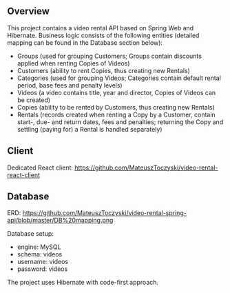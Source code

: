## Overview

This project contains a video rental API based on Spring Web and Hibernate.
Business logic consists of the following entities (detailed mapping can be found in the Database section below):
- Groups (used for grouping Customers; Groups contain discounts applied when renting Copies of Videos)
- Customers (ability to rent Copies, thus creating new Rentals)
- Categories (used for grouping Videos; Categories contain default rental period, base fees and penalty levels)
- Videos (a video contains title, year and director, Copies of Videos can be created)
- Copies (ability to be rented by Customers, thus creating new Rentals)
- Rentals (records created when renting a Copy by a Customer, contain start-, due- and return dates, fees and penalties; returning the Copy and settling (paying for) a Rental is handled separately)

## Client

Dedicated React client: https://github.com/MateuszToczyski/video-rental-react-client

## Database

ERD: https://github.com/MateuszToczyski/video-rental-spring-api/blob/master/DB%20mapping.png

Database setup:
- engine: MySQL
- schema: videos
- username: videos
- password: videos

The project uses Hibernate with code-first approach.
